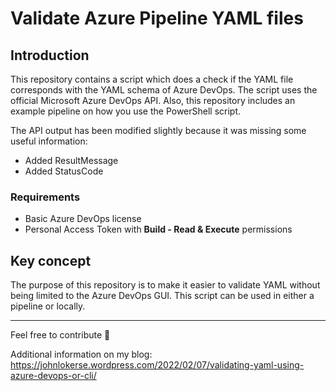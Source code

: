 # Validate Azure Pipeline YAML files

Introduction
---
This repository contains a script which does a check if the YAML file corresponds with the YAML schema of Azure DevOps. The script uses the official Microsoft Azure DevOps API. Also, this repository includes an example pipeline on how you use the PowerShell script.

The API output has been modified slightly because it was missing some useful information:
* Added ResultMessage
* Added StatusCode

### Requirements
* Basic Azure DevOps license
* Personal Access Token with **Build - Read & Execute** permissions

Key concept
---
The purpose of this repository is to make it easier to validate YAML without being limited to the Azure DevOps GUI. This script can be used in either a pipeline or locally.

---
Feel free to contribute 🙂

Additional information on my blog: https://johnlokerse.wordpress.com/2022/02/07/validating-yaml-using-azure-devops-or-cli/
